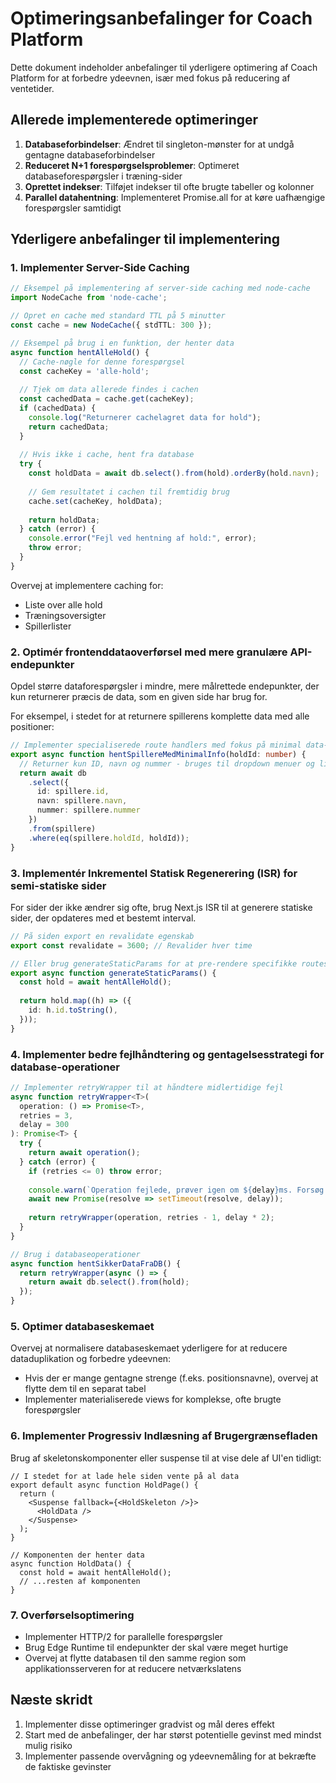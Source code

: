 # Optimeringsanbefalinger for Coach Platform

Dette dokument indeholder anbefalinger til yderligere optimering af Coach Platform for at forbedre ydeevnen, især med fokus på reducering af ventetider.

## Allerede implementerede optimeringer

1. **Databaseforbindelser**: Ændret til singleton-mønster for at undgå gentagne databaseforbindelser
2. **Reduceret N+1 forespørgselsproblemer**: Optimeret databaseforespørgsler i træning-sider
3. **Oprettet indekser**: Tilføjet indekser til ofte brugte tabeller og kolonner
4. **Parallel datahentning**: Implementeret Promise.all for at køre uafhængige forespørgsler samtidigt

## Yderligere anbefalinger til implementering

### 1. Implementer Server-Side Caching

```typescript
// Eksempel på implementering af server-side caching med node-cache
import NodeCache from 'node-cache';

// Opret en cache med standard TTL på 5 minutter
const cache = new NodeCache({ stdTTL: 300 });

// Eksempel på brug i en funktion, der henter data
async function hentAlleHold() {
  // Cache-nøgle for denne forespørgsel
  const cacheKey = 'alle-hold';
  
  // Tjek om data allerede findes i cachen
  const cachedData = cache.get(cacheKey);
  if (cachedData) {
    console.log("Returnerer cachelagret data for hold");
    return cachedData;
  }
  
  // Hvis ikke i cache, hent fra database
  try {
    const holdData = await db.select().from(hold).orderBy(hold.navn);
    
    // Gem resultatet i cachen til fremtidig brug
    cache.set(cacheKey, holdData);
    
    return holdData;
  } catch (error) {
    console.error("Fejl ved hentning af hold:", error);
    throw error;
  }
}
```

Overvej at implementere caching for:
- Liste over alle hold
- Træningsoversigter
- Spillerlister

### 2. Optimér frontenddataoverførsel med mere granulære API-endepunkter

Opdel større dataforespørgsler i mindre, mere målrettede endepunkter, der kun returnerer præcis de data, som en given side har brug for.

For eksempel, i stedet for at returnere spillerens komplette data med alle positioner:

```typescript
// Implementer specialiserede route handlers med fokus på minimal data-overførsel
export async function hentSpillereMedMinimalInfo(holdId: number) {
  // Returner kun ID, navn og nummer - bruges til dropdown menuer og lister
  return await db
    .select({
      id: spillere.id,
      navn: spillere.navn,
      nummer: spillere.nummer
    })
    .from(spillere)
    .where(eq(spillere.holdId, holdId));
}
```

### 3. Implementér Inkrementel Statisk Regenerering (ISR) for semi-statiske sider

For sider der ikke ændrer sig ofte, brug Next.js ISR til at generere statiske sider, der opdateres med et bestemt interval.

```typescript
// På siden export en revalidate egenskab
export const revalidate = 3600; // Revalider hver time

// Eller brug generateStaticParams for at pre-rendere specifikke routes
export async function generateStaticParams() {
  const hold = await hentAlleHold();
  
  return hold.map((h) => ({
    id: h.id.toString(),
  }));
}
```

### 4. Implementer bedre fejlhåndtering og gentagelsesstrategi for database-operationer

```typescript
// Implementer retryWrapper til at håndtere midlertidige fejl
async function retryWrapper<T>(
  operation: () => Promise<T>,
  retries = 3,
  delay = 300
): Promise<T> {
  try {
    return await operation();
  } catch (error) {
    if (retries <= 0) throw error;
    
    console.warn(`Operation fejlede, prøver igen om ${delay}ms. Forsøg tilbage: ${retries-1}`);
    await new Promise(resolve => setTimeout(resolve, delay));
    
    return retryWrapper(operation, retries - 1, delay * 2);
  }
}

// Brug i databaseoperationer
async function hentSikkerDataFraDB() {
  return retryWrapper(async () => {
    return await db.select().from(hold);
  });
}
```

### 5. Optimer databaseskemaet

Overvej at normalisere databaseskemaet yderligere for at reducere dataduplikation og forbedre ydeevnen:

- Hvis der er mange gentagne strenge (f.eks. positionsnavne), overvej at flytte dem til en separat tabel
- Implementer materialiserede views for komplekse, ofte brugte forespørgsler

### 6. Implementer Progressiv Indlæsning af Brugergrænsefladen

Brug af skeletonskomponenter eller suspense til at vise dele af UI'en tidligt:

```tsx
// I stedet for at lade hele siden vente på al data
export default async function HoldPage() {
  return (
    <Suspense fallback={<HoldSkeleton />}>
      <HoldData />
    </Suspense>
  );
}

// Komponenten der henter data
async function HoldData() {
  const hold = await hentAlleHold();
  // ...resten af komponenten
}
```

### 7. Overførselsoptimering

- Implementer HTTP/2 for parallelle forespørgsler
- Brug Edge Runtime til endepunkter der skal være meget hurtige
- Overvej at flytte databasen til den samme region som applikationsserveren for at reducere netværkslatens

## Næste skridt

1. Implementer disse optimeringer gradvist og mål deres effekt
2. Start med de anbefalinger, der har størst potentielle gevinst med mindst mulig risiko
3. Implementer passende overvågning og ydeevnemåling for at bekræfte de faktiske gevinster 